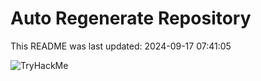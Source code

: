 # Auto Regenerate Repository

This README was last updated: 2024-09-17 07:41:05

 ![TryHackMe](https://tryhackme.com/badge/533634)